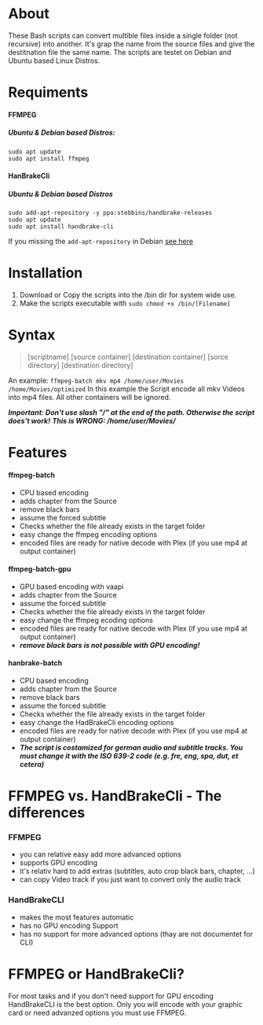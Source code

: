# About
These Bash scripts can convert multible files inside a single folder (not recursive) into another. It's grap the name from the source files and give the destitnation file the same name.
The scripts are testet on Debian and Ubuntu based Linux Distros.



# Requiments
#### FFMPEG
##### Ubuntu & Debian based Distros:
```
sudo apt update
sudo apt install ffmpeg
```

#### HanBrakeCli
##### Ubuntu & Debian based Distros
```
sudo add-apt-repository -y ppa:stebbins/handbrake-releases
sudo apt update
sudo apt install handbrake-cli
```
If you missing the ```add-apt-repository``` in Debian [see here](https://computingforgeeks.com/how-to-install-add-apt-repository-on-debian-ubuntu/) 



# Installation
1. Download or Copy the scripts into the /bin dir for system wide use.
2. Make the scripts executable with ```sudo chmod +x /bin/[Filename]```



# Syntax
> [scriptname] [source  container] [destination container] [sorce directory] [destination directory] 

An example:
```ffmpeg-batch mkv mp4 /home/user/Movies /home/Movies/optimized```
In this example the Script encode all mkv Videos into mp4 files. All other containers will be ignored. 

***Important: Don't use slash "/" at the end of the path. Otherwise the script does't work!***
***This is WRONG: /home/user/Movies/*** 



# Features 
#### ffmpeg-batch
- CPU based encoding
- adds chapter from the Source
- remove black bars
- assume the forced subtitle
- Checks whether the file already exists in the target folder
- easy change the ffmpeg encoding options
- encoded files are ready for native decode with Plex (if you use mp4 at output container)

#### ffmpeg-batch-gpu
- GPU based encoding with vaapi
- adds chapter from the Source
- assume the forced subtitle
- Checks whether the file already exists in the target folder
- easy change the ffmpeg ecoding options
- encoded files are ready for native decode with Plex (if you use mp4 at output container)
- ***remove black bars is not possible with GPU encoding!***

#### hanbrake-batch
- CPU based encoding
- adds chapter from the Source
- remove black bars
- assume the forced subtitle
- Checks whether the file already exists in the target folder
- easy change the HadBrakeCli encoding options
- encoded files are ready for native decode with Plex (if you use mp4 at output container)
- ***The script is costamized for german audio and subtitle tracks. You must change it with the ISO 639-2 code (e.g. fre, eng, spa, dut, et cetera)***

# FFMPEG vs. HandBrakeCli - The differences
### FFMPEG
- you can relative easy add more advanced options
- supports GPU encoding 
- it's relativ hard to add extras (subtitles, auto crop black bars, chapter, ...) 
- can copy Video track if you just want to convert only the audio track

### HandBrakeCLI 
- makes the most features automatic 
- has no GPU encoding Support 
- has no support for more advanced options (thay are not documentet for CLI) 



# FFMPEG or HandBrakeCli?
For most tasks and if you don't need support for GPU encoding HandBrakeCLI is the best option. 
Only you will encode with your graphic card or need advanzed options you must use FFMPEG. 
